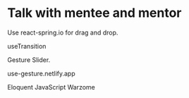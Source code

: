 # Talk with mentee and mentor

Use react-spring.io for drag and drop.

useTransition

Gesture Slider.


use-gesture.netlify.app

Eloquent JavaScript
Warzome
